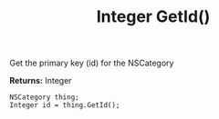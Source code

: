 ﻿---
uid: crmscript_ref_NSCategory_GetId
title: Integer GetId()
intellisense: NSCategory.GetId
keywords: NSCategory, GetId
so.topic: reference
---

Get the primary key (id) for the NSCategory

**Returns:** Integer

```crmscript
NSCategory thing;
Integer id = thing.GetId();
```


